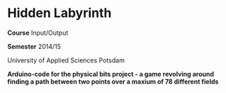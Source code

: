 Hidden Labyrinth
=================

**Course** Input/Output

**Semester** 2014/15

University of Applied Sciences Potsdam


**Arduino-code for the physical bits project - a game revolving around finding a path between two points over a maxium of 78 different fields**